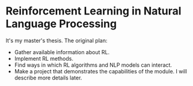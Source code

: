 # Reinforcement Learning in Natural Language Processing

It's my master's thesis. The original plan: 
+ Gather available information about RL.
+ Implement RL methods.
+ Find ways in which RL algorithms and NLP models can interact.
+ Make a project that demonstrates the capabilities of the module.
I will describe more details later.
